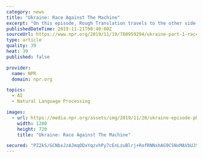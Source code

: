 ```yaml
---
category: news
title: "Ukraine: Race Against The Machine"
excerpt: "On this episode, Rough Translation travels to the other side of the impeachment scandal. Earlier this year, Ukraine elected a comedian as its new president, kicking off a wave of reform that swept the country. Now, Ukrainians feel like they finally have a ..."
publishedDateTime: 2019-11-21T00:40:00Z
sourceUrl: https://www.npr.org/2019/11/19/780959294/ukraine-part-1-race-against-the-machine
type: article
quality: 39
heat: 39
published: false

provider:
  name: NPR
  domain: npr.org

topics:
  - AI
  - Natural Language Processing

images:
  - url: https://media.npr.org/assets/img/2019/11/20/ukraine-episode-photos---24-of-217_wide-616eabed650dc1b834074b58078a377e610af65b.jpg?s=1400
    width: 1280
    height: 720
    title: "Ukraine: Race Against The Machine"

secured: "PZ2kS/GCNbxJzAJmqODxYqzvhPy7cEnLzuBlrj+RofRNNxhAG9CSNxMAVbUJSnlNmqZUBAayx10npSL4Jg288LL/vPuT+vFFvIQ2kAH0Ag1GmBvzCE5UDrbMROl+8xt4AhBSjdHeSkWXkdAHy7DUy1JowP1a9yuDsoG/dHYQvXtRfU6Vu3auSkIWF7MId8pNZG6EKFv+CXNml9BcCetIUXa9MVv2/vl47x6nMXIHft8RXniN3kOrSABQ/h8nxOSZVzMOlxawzjFzsYJw6hq65A==;qxCJPg8oOIkJH3Cdn7ZWiw=="
---
```


